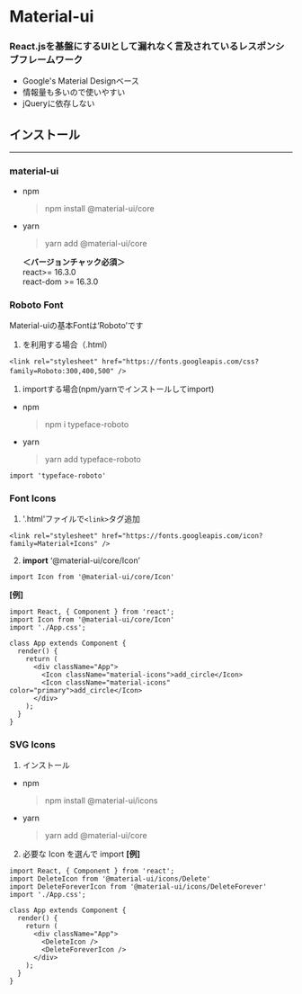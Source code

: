 # Material-ui

### **React.jsを基盤にするUIとして漏れなく言及されているレスポンシブフレームワーク**  
- Google's Material Designベース  
- 情報量も多いので使いやすい
- jQueryに依存しない

## インストール
----
### material-ui
- npm 
  >npm install @material-ui/core
- yarn
  >yarn add @material-ui/core

  **＜バージョンチャック必須＞**  
  react>= 16.3.0   
  react-dom >= 16.3.0

### Roboto Font
  Material-uiの基本Fontは‘Roboto’です
  1. <link>を利用する場合（.html）
  
  ```
  <link rel="stylesheet" href="https://fonts.googleapis.com/css?family=Roboto:300,400,500" />　
  ```
  1. importする場合(npm/yarnでインストールしてimport)
  - npm
    >npm i typeface-roboto  
  - yarn
    >yarn add typeface-roboto

  ```
  import 'typeface-roboto'
  ```

### Font Icons
  1. '.html'ファイルで`<link>`タグ追加  
  ```
  <link rel="stylesheet" href="https://fonts.googleapis.com/icon?family=Material+Icons" />
  ```
  2. **import** ‘@material-ui/core/Icon’ 
  ```
  import Icon from '@material-ui/core/Icon'
  ```
  **[例]**
  ```
  import React, { Component } from 'react';
  import Icon from '@material-ui/core/Icon'
  import './App.css';

  class App extends Component {
    render() {
      return (
        <div className="App">
          <Icon className="material-icons">add_circle</Icon>
          <Icon className="material-icons" color="primary">add_circle</Icon>
        </div>
      );
    }
  }
  ```
### SVG Icons
  1. インストール  
  - npm
    >npm install @material-ui/icons
  - yarn
    >yarn add @material-ui/core

  2. 必要な Icon を選んで import
  **[例]**
  ```
  import React, { Component } from 'react';
  import DeleteIcon from '@material-ui/icons/Delete'
  import DeleteForeverIcon from '@material-ui/icons/DeleteForever'
  import './App.css';

  class App extends Component {
    render() {
      return (
        <div className="App">
          <DeleteIcon />
          <DeleteForeverIcon />
        </div>
      );
    }
  }
  ```